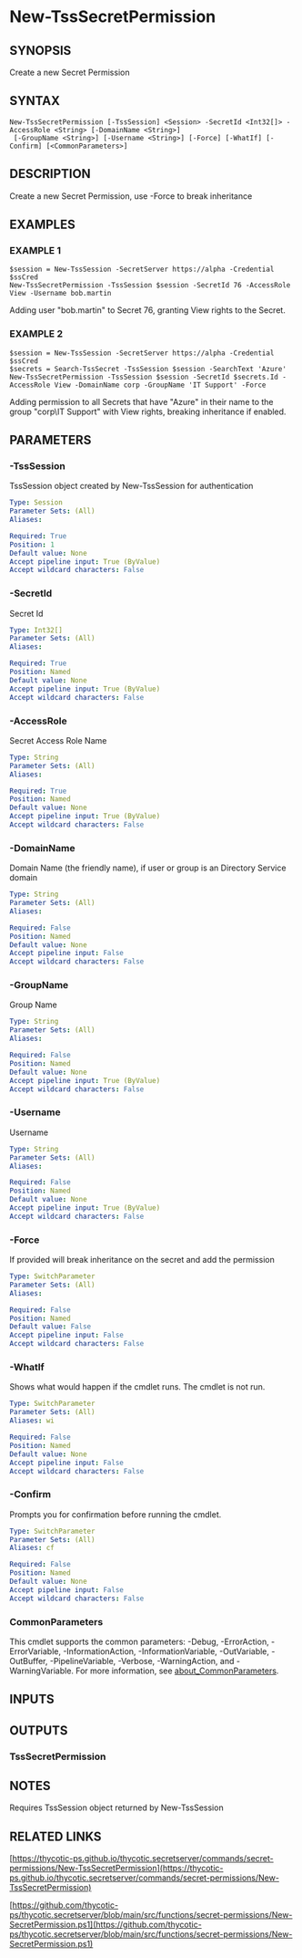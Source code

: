 # New-TssSecretPermission

## SYNOPSIS
Create a new Secret Permission

## SYNTAX

```
New-TssSecretPermission [-TssSession] <Session> -SecretId <Int32[]> -AccessRole <String> [-DomainName <String>]
 [-GroupName <String>] [-Username <String>] [-Force] [-WhatIf] [-Confirm] [<CommonParameters>]
```

## DESCRIPTION
Create a new Secret Permission, use -Force to break inheritance

## EXAMPLES

### EXAMPLE 1
```
$session = New-TssSession -SecretServer https://alpha -Credential $ssCred
New-TssSecretPermission -TssSession $session -SecretId 76 -AccessRole View -Username bob.martin
```

Adding user "bob.martin" to Secret 76, granting View rights to the Secret.

### EXAMPLE 2
```
$session = New-TssSession -SecretServer https://alpha -Credential $ssCred
$secrets = Search-TssSecret -TssSession $session -SearchText 'Azure'
New-TssSecretPermission -TssSession $session -SecretId $secrets.Id -AccessRole View -DomainName corp -GroupName 'IT Support' -Force
```

Adding permission to all Secrets that have "Azure" in their name to the group "corp\IT Support" with View rights, breaking inheritance if enabled.

## PARAMETERS

### -TssSession
TssSession object created by New-TssSession for authentication

```yaml
Type: Session
Parameter Sets: (All)
Aliases:

Required: True
Position: 1
Default value: None
Accept pipeline input: True (ByValue)
Accept wildcard characters: False
```

### -SecretId
Secret Id

```yaml
Type: Int32[]
Parameter Sets: (All)
Aliases:

Required: True
Position: Named
Default value: None
Accept pipeline input: True (ByValue)
Accept wildcard characters: False
```

### -AccessRole
Secret Access Role Name

```yaml
Type: String
Parameter Sets: (All)
Aliases:

Required: True
Position: Named
Default value: None
Accept pipeline input: True (ByValue)
Accept wildcard characters: False
```

### -DomainName
Domain Name (the friendly name), if user or group is an Directory Service domain

```yaml
Type: String
Parameter Sets: (All)
Aliases:

Required: False
Position: Named
Default value: None
Accept pipeline input: False
Accept wildcard characters: False
```

### -GroupName
Group Name

```yaml
Type: String
Parameter Sets: (All)
Aliases:

Required: False
Position: Named
Default value: None
Accept pipeline input: True (ByValue)
Accept wildcard characters: False
```

### -Username
Username

```yaml
Type: String
Parameter Sets: (All)
Aliases:

Required: False
Position: Named
Default value: None
Accept pipeline input: True (ByValue)
Accept wildcard characters: False
```

### -Force
If provided will break inheritance on the secret and add the permission

```yaml
Type: SwitchParameter
Parameter Sets: (All)
Aliases:

Required: False
Position: Named
Default value: False
Accept pipeline input: False
Accept wildcard characters: False
```

### -WhatIf
Shows what would happen if the cmdlet runs.
The cmdlet is not run.

```yaml
Type: SwitchParameter
Parameter Sets: (All)
Aliases: wi

Required: False
Position: Named
Default value: None
Accept pipeline input: False
Accept wildcard characters: False
```

### -Confirm
Prompts you for confirmation before running the cmdlet.

```yaml
Type: SwitchParameter
Parameter Sets: (All)
Aliases: cf

Required: False
Position: Named
Default value: None
Accept pipeline input: False
Accept wildcard characters: False
```

### CommonParameters
This cmdlet supports the common parameters: -Debug, -ErrorAction, -ErrorVariable, -InformationAction, -InformationVariable, -OutVariable, -OutBuffer, -PipelineVariable, -Verbose, -WarningAction, and -WarningVariable. For more information, see [about_CommonParameters](http://go.microsoft.com/fwlink/?LinkID=113216).

## INPUTS

## OUTPUTS

### TssSecretPermission
## NOTES
Requires TssSession object returned by New-TssSession

## RELATED LINKS

[https://thycotic-ps.github.io/thycotic.secretserver/commands/secret-permissions/New-TssSecretPermission](https://thycotic-ps.github.io/thycotic.secretserver/commands/secret-permissions/New-TssSecretPermission)

[https://github.com/thycotic-ps/thycotic.secretserver/blob/main/src/functions/secret-permissions/New-SecretPermission.ps1](https://github.com/thycotic-ps/thycotic.secretserver/blob/main/src/functions/secret-permissions/New-SecretPermission.ps1)

